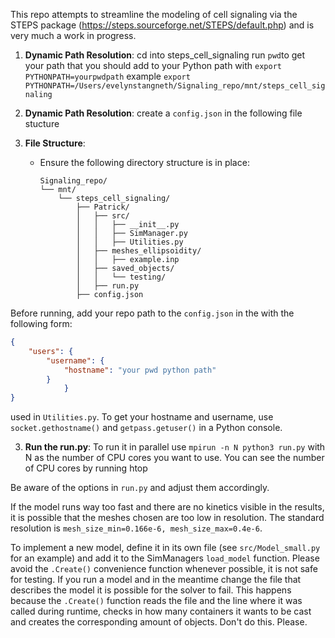 This repo attempts to streamline the modeling of cell signaling via the STEPS package 
(https://steps.sourceforge.net/STEPS/default.php) and is very much a work in progress.
1. **Dynamic Path Resolution**:
cd into steps_cell_signaling 
run `pwd`to get your path that you should add to your Python path with  `export PYTHONPATH=yourpwdpath` example `export PYTHONPATH=/Users/evelynstangneth/Signaling_repo/mnt/steps_cell_signaling`

2. **Dynamic Path Resolution**:
create a `config.json` in the following file stucture

3. **File Structure**:
   - Ensure the following directory structure is in place:
     ```
     Signaling_repo/
     └── mnt/
         └── steps_cell_signaling/
             ├── Patrick/
             │   ├── src/
             │   │   ├── __init__.py
             │   │   ├── SimManager.py
             │   │   ├── Utilities.py
             │   ├── meshes_ellipsoidity/
             │   │   ├── example.inp
             │   ├── saved_objects/
             │   │   └── testing/
             │   ├── run.py
             ├── config.json
     ```

Before running, add your repo path to the `config.json` in the 
 with the following form:
```json
{
    "users": {
        "username": {
            "hostname": "your pwd python path"
        }
            }
}
```
used in `Utilities.py`. 
To get your hostname and username, use `socket.gethostname()` and `getpass.getuser()` 
in a Python console. 

3. **Run the run.py**:
To run it in parallel use ``mpirun -n N python3 run.py`` with N as the number of CPU cores
you want to use. You can see the number of CPU cores by running htop

Be aware of the options in ``run.py`` and adjust them accordingly.

If the model runs way too fast and there are no kinetics visible in the results, it is 
possible that the meshes chosen are too low in resolution. The standard resolution is
``mesh_size_min=0.166e-6, mesh_size_max=0.4e-6``.

To implement a new model, define it in its own file (see `src/Model_small.py` for an 
example) and add it to the SimManagers ``load_model`` function. Please avoid the
`.Create()` convenience function whenever possible, it is not safe for testing. If you
run a model and in the meantime change the file that describes the model it is possible
for the solver to fail. This happens because the `.Create()` function reads the file and
the line where it was called during runtime, checks in how many containers it wants to be
cast and creates the corresponding amount of objects. Don't do this. Please. 



